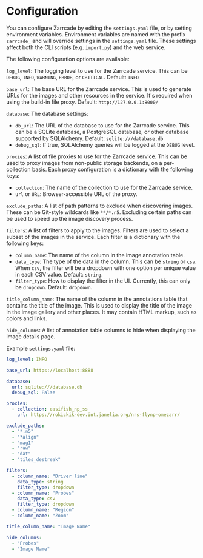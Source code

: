 # Configuration

You can configure Zarrcade by editing the `settings.yaml` file, or by setting environment variables. Environment variables are named with the prefix `zarrcade_` and will override settings in the `settings.yaml` file. These settings affect both the CLI scripts (e.g. `import.py`) and the web service.

The following configuration options are available:

`log_level`: The logging level to use for the Zarrcade service. This can be `DEBUG`, `INFO`, `WARNING`, `ERROR`, or `CRITICAL`. Default: `INFO`

`base_url`: The base URL for the Zarrcade service. This is used to generate URLs for the images and other resources in the service. It's required when using the build-in file proxy. Default: `http://127.0.0.1:8000/`

`database`: The database settings:
* `db_url`: The URL of the database to use for the Zarrcade service. This can be a SQLite database, a PostgreSQL database, or other database supported by SQLAlchemy. Default: `sqlite:///database.db`
* `debug_sql`: If true, SQLAlchemy queries will be logged at the `DEBUG` level.

`proxies`: A list of file proxies to use for the Zarrcade service. This can be used to proxy images from non-public storage backends, on a per-collection basis. Each proxy configuration is a dictionary with the following keys:
* `collection`: The name of the collection to use for the Zarrcade service.
* `url` or `URL`: Browser-accessible URL of the proxy.

`exclude_paths`: A list of path patterns to exclude when discovering images. These can be Git-style wildcards like `**/*.n5`. Excluding certain paths can be used to speed up the image discovery process.

`filters`: A list of filters to apply to the images. Filters are used to select a subset of the images in the service. Each filter is a dictionary with the following keys:
* `column_name`: The name of the column in the image annotation table.
* `data_type`: The type of the data in the column. This can be `string` or `csv`. When `csv`, the filter will be a dropdown with one option per unique value in each CSV value. Default: `string`.
* `filter_type`: How to display the filter in the UI. Currently, this can only be `dropdown`. Default: `dropdown`.

`title_column_name`: The name of the column in the annotations table that contains the title of the image. This is used to display the title of the image in the image gallery and other places. It may contain HTML markup, such as colors and links.

`hide_columns`: A list of annotation table columns to hide when displaying the image details page. 

Example `settings.yaml` file:

```yaml
log_level: INFO

base_url: https://localhost:8888

database:
  url: sqlite:///database.db
  debug_sql: False

proxies:
  - collection: easifish_np_ss
    url: https://rokickik-dev.int.janelia.org/nrs-flynp-omezarr/

exclude_paths:
  - "*.n5"
  - "*align"
  - "mag1"
  - "raw"
  - "dat"
  - "tiles_destreak"

filters:
  - column_name: "Driver line"
    data_type: string
    filter_type: dropdown
  - column_name: "Probes"
    data_type: csv
    filter_type: dropdown
  - column_name: "Region"
  - column_name: "Zoom"

title_column_name: "Image Name"

hide_columns:
  - "Probes"
  - "Image Name"
```
